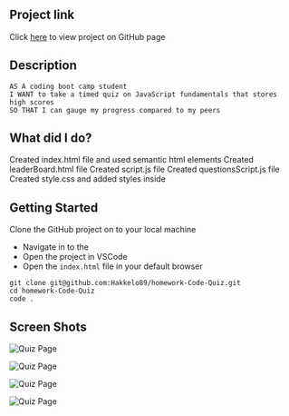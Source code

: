 ## Project link

Click [here](https://hakkelo89.github.io/Code-Quiz/) to view project on GitHub page

## Description

```
AS A coding boot camp student
I WANT to take a timed quiz on JavaScript fundamentals that stores high scores
SO THAT I can gauge my progress compared to my peers
```

## What did I do?

Created index.html file and used semantic html elements
Created leaderBoard.html file
Created script.js file
Created questionsScript.js file
Created style.css and added styles inside

## Getting Started

Clone the GitHub project on to your local machine

- Navigate in to the
- Open the project in VSCode
- Open the `index.html` file in your default browser

```
git clone git@github.com:Hakkelo89/homework-Code-Quiz.git
cd homework-Code-Quiz
code .
```

## Screen Shots

![Quiz Page](./Assets/pictures/screencapture1.png"Page1")

![Quiz Page](./Assets/pictures/screencapture2.png"Page2")

![Quiz Page](./Assets/pictures/screencapture3.png"Page3")

![Quiz Page](./Assets/pictures/screencapture4.png"Page4")
